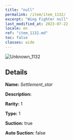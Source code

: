 ```yaml
---
title: "null"
permalink: /item/item_1132/
excerpt: "Wing Fighter null"
last_modified_at: 2023-07-22
locale: en
ref: "item_1132.md"
toc: false
classes: wide
---
```



 ![Unknown_1132](/images/item/Settlement_star_p.png)



## Details

 **Name:** *Settlement_star* 

 **Description:** 

 **Rarity:** 1 

 **Type:** 1 

 **Suction:** true 

 **Auto Suction:** false 


